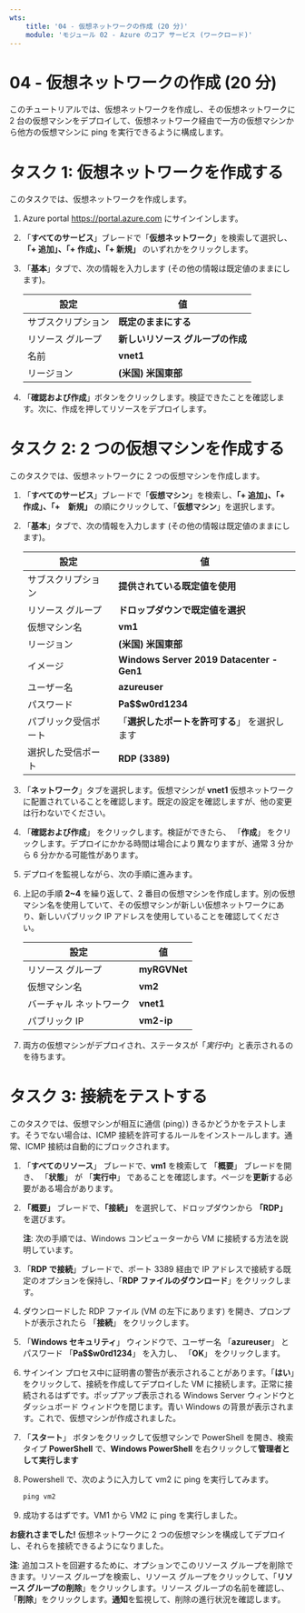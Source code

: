 ```yaml
---
wts:
    title: '04 - 仮想ネットワークの作成 (20 分)'
    module: 'モジュール 02 - Azure のコア サービス (ワークロード)'
---
```

# 04 - 仮想ネットワークの作成 (20 分)

このチュートリアルでは、仮想ネットワークを作成し、その仮想ネットワークに 2 台の仮想マシンをデプロイして、仮想ネットワーク経由で一方の仮想マシンから他方の仮想マシンに ping を実行できるように構成します。

# タスク 1: 仮想ネットワークを作成する 

このタスクでは、仮想ネットワークを作成します。 

1. Azure portal <a href="https://portal.azure.com" target="_blank"><span style="color: #0066cc;" color="#0066cc">https://portal.azure.com</span></a> にサインインします。

2. 「**すべてのサービス**」ブレードで「**仮想ネットワーク**」を検索して選択し、**「+ 追加」、「+ 作成」、「+ 新規」** のいずれかをクリックします。 

3. 「**基本**」タブで、次の情報を入力します (その他の情報は既定値のままにします)。

    | 設定 | 値 | 
    | --- | --- |
    | サブスクリプション | **既定のままにする** |
    | リソース グループ | **新しいリソース グループの作成** |
    | 名前 | **vnet1** |
    | リージョン | **(米国) 米国東部** |
    
   
4. 「**確認および作成**」ボタンをクリックします。検証できたことを確認します。次に、作成を押してリソースをデプロイします。


# タスク 2: 2 つの仮想マシンを作成する

このタスクでは、仮想ネットワークに 2 つの仮想マシンを作成します。 

1. 「**すべてのサービス**」ブレードで「**仮想マシン**」を検索し、**「+ 追加」、「+　作成」、「+　新規」** の順にクリックして、「**仮想マシン**」を選択します。 

2. 「**基本**」タブで、次の情報を入力します (その他の情報は既定値のままにします)。

   | 設定 | 値 | 
   | --- | --- |
   | サブスクリプション | **提供されている既定値を使用** |
   | リソース グループ |  **ドロップダウンで既定値を選択** |
   | 仮想マシン名 | **vm1**|
   | リージョン | **(米国) 米国東部** |
   | イメージ | **Windows Server 2019 Datacenter - Gen1** |
   | ユーザー名| **azureuser** |
   | パスワード| **Pa$$w0rd1234** |
   | パブリック受信ポート| 「**選択したポートを許可する**」 を選択します  |
   | 選択した受信ポート| **RDP (3389)** |
   

3. 「**ネットワーク**」タブを選択します。仮想マシンが **vnet1** 仮想ネットワークに配置されていることを確認します。既定の設定を確認しますが、他の変更は行わないでください。 

4. 「**確認および作成**」 をクリックします。検証ができたら、 「**作成**」 をクリックします。デプロイにかかる時間は場合により異なりますが、通常 3 分から 6 分かかる可能性があります。

5. デプロイを監視しながら、次の手順に進みます。 

6. 上記の手順 **2~4** を繰り返して、2 番目の仮想マシンを作成します。別の仮想マシン名を使用していて、その仮想マシンが新しい仮想ネットワークにあり、新しいパブリック IP アドレスを使用していることを確認してください。

    | 設定 | 値 |
    | --- | --- |
    | リソース グループ | **myRGVNet** |
    | 仮想マシン名 |  **vm2** |
    | バーチャル ネットワーク | **vnet1** |
    | パブリック IP | **vm2-ip** |

7. 両方の仮想マシンがデプロイされ、ステータスが「*実行中*」と表示されるのを待ちます。

# タスク 3: 接続をテストする 

このタスクでは、仮想マシンが相互に通信 (ping）) きるかどうかをテストします。そうでない場合は、ICMP 接続を許可するルールをインストールします。通常、ICMP 接続は自動的にブロックされます。

1. 「**すべてのリソース**」 ブレードで、**vm1** を検索して 「**概要**」 ブレードを開き、 「**状態**」 が 「**実行中**」 であることを確認します。ページを**更新**する必要がある場合があります。

2. **「概要」** ブレードで、**「接続」** を選択して、ドロップダウンから **「RDP」** を選びます。

    **注**: 次の手順では、Windows コンピューターから VM に接続する方法を説明しています。 

3. 「**RDP で接続**」ブレードで、ポート 3389 経由で IP アドレスで接続する既定のオプションを保持し、「**RDP ファイルのダウンロード**」をクリックします。

4. ダウンロードした RDP ファイル (VM の左下にあります) を開き、プロンプトが表示されたら 「**接続**」 をクリックします。 

5. 「**Windows セキュリティ**」 ウィンドウで、ユーザー名 「**azureuser**」 とパスワード 「**Pa$$w0rd1234**」 を入力し、 「**OK**」 をクリックします。

6. サインイン プロセス中に証明書の警告が表示されることがあります。「**はい**」をクリックして、接続を作成してデプロイした VM に接続します。正常に接続されるはずです。ポップアップ表示される Windows Server ウィンドウとダッシュボード ウィンドウを閉じます。青い Windows の背景が表示されます。これで、仮想マシンが作成されました。

7. 「**スタート**」 ボタンをクリックして仮想マシンで PowerShell を開き、検索タイプ **PowerShell** で、**Windows PowerShell** を右クリックして**管理者として実行します**

8. Powershell で、次のように入力して vm2 に ping を実行してみます。

   ```PowerShell
   ping vm2
   ```

 9. 成功するはずです。VM1 から VM2 に ping を実行しました。


**お疲れさまでした!** 仮想ネットワークに 2 つの仮想マシンを構成してデプロイし、それらを接続できるようになりました。

**注**: 追加コストを回避するために、オプションでこのリソース グループを削除できます。リソース グループを検索し、リソース グループをクリックして、「**リソース グループの削除**」をクリックします。リソース グループの名前を確認し、「**削除**」をクリックします。**通知**を監視して、削除の進行状況を確認します。

